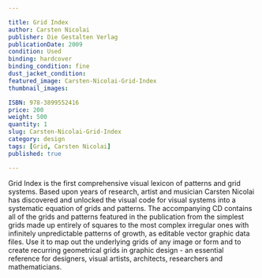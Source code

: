 ```yaml
---

title: Grid Index
author: Carsten Nicolai 
publisher: Die Gestalten Verlag
publicationDate: 2009
condition: Used
binding: hardcover
binding_condition: fine
dust_jacket_condition:
featured_image: Carsten-Nicolai-Grid-Index
thumbnail_images:

ISBN: 978-3899552416
price: 200
weight: 500
quantity: 1
slug: Carsten-Nicolai-Grid-Index
category: design
tags: [Grid, Carsten Nicolai]
published: true

---
```



Grid Index is the first comprehensive visual lexicon of patterns and grid systems. Based upon years of research, artist and musician Carsten Nicolai has discovered and unlocked the visual code for visual systems into a systematic equation of grids and patterns. The accompanying CD contains all of the grids and patterns featured in the publication from the simplest grids made up entirely of squares to the most complex irregular ones with infinitely unpredictable patterns of growth, as editable vector graphic data files. Use it to map out the underlying grids of any image or form and to create recurring geometrical grids in graphic design - an essential reference for designers, visual artists, architects, researchers and mathematicians.
